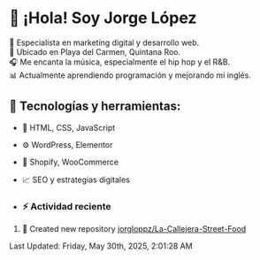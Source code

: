# 👋 ¡Hola! Soy Jorge López  

🚀 Especialista en marketing digital y desarrollo web.  
📍 Ubicado en Playa del Carmen, Quintana Roo.  
🎧 Me encanta la música, especialmente el hip hop y el R&B.  
📊 Actualmente aprendiendo programación y mejorando mi inglés.  

## 🌟 Tecnologías y herramientas:
- 📌 HTML, CSS, JavaScript
- ⚙️ WordPress, Elementor
- 🛒 Shopify, WooCommerce
- 📈 SEO y estrategias digitales

- ### :zap: Actividad reciente
<!--RECENT_ACTIVITY:start-->
1. 📔 Created new repository [jorgloppz/La-Callejera-Street-Food](https://github.com/jorgloppz/La-Callejera-Street-Food)
<!--RECENT_ACTIVITY:end-->
<!--RECENT_ACTIVITY:last_update-->
Last Updated: Friday, May 30th, 2025, 2:01:28 AM
<!--RECENT_ACTIVITY:last_update_end-->
